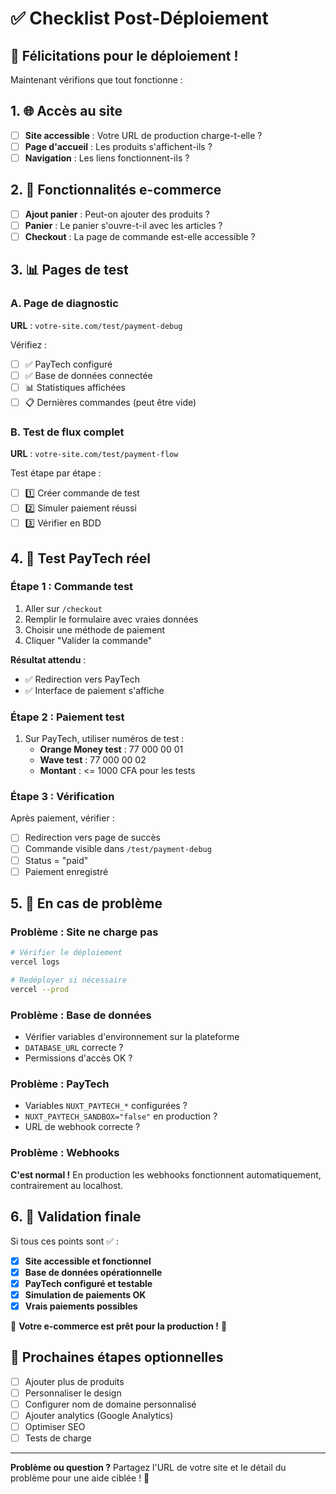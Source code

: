 # ✅ Checklist Post-Déploiement

## 🎯 Félicitations pour le déploiement !

Maintenant vérifions que tout fonctionne :

## 1. 🌐 Accès au site

- [ ] **Site accessible** : Votre URL de production charge-t-elle ?
- [ ] **Page d'accueil** : Les produits s'affichent-ils ?
- [ ] **Navigation** : Les liens fonctionnent-ils ?

## 2. 🛒 Fonctionnalités e-commerce

- [ ] **Ajout panier** : Peut-on ajouter des produits ?
- [ ] **Panier** : Le panier s'ouvre-t-il avec les articles ?
- [ ] **Checkout** : La page de commande est-elle accessible ?

## 3. 📊 Pages de test

### A. Page de diagnostic

**URL** : `votre-site.com/test/payment-debug`

Vérifiez :

- [ ] ✅ PayTech configuré
- [ ] ✅ Base de données connectée
- [ ] 📊 Statistiques affichées
- [ ] 📋 Dernières commandes (peut être vide)

### B. Test de flux complet

**URL** : `votre-site.com/test/payment-flow`

Test étape par étape :

- [ ] 1️⃣ Créer commande de test
- [ ] 2️⃣ Simuler paiement réussi
- [ ] 3️⃣ Vérifier en BDD

## 4. 🔐 Test PayTech réel

### Étape 1 : Commande test

1. Aller sur `/checkout`
2. Remplir le formulaire avec vraies données
3. Choisir une méthode de paiement
4. Cliquer "Valider la commande"

**Résultat attendu** :

- ✅ Redirection vers PayTech
- ✅ Interface de paiement s'affiche

### Étape 2 : Paiement test

1. Sur PayTech, utiliser numéros de test :
   - **Orange Money test** : 77 000 00 01
   - **Wave test** : 77 000 00 02
   - **Montant** : <= 1000 CFA pour les tests

### Étape 3 : Vérification

Après paiement, vérifier :

- [ ] Redirection vers page de succès
- [ ] Commande visible dans `/test/payment-debug`
- [ ] Status = "paid"
- [ ] Paiement enregistré

## 5. 🐛 En cas de problème

### Problème : Site ne charge pas

```bash
# Vérifier le déploiement
vercel logs

# Redéployer si nécessaire
vercel --prod
```

### Problème : Base de données

- Vérifier variables d'environnement sur la plateforme
- `DATABASE_URL` correcte ?
- Permissions d'accès OK ?

### Problème : PayTech

- Variables `NUXT_PAYTECH_*` configurées ?
- `NUXT_PAYTECH_SANDBOX="false"` en production ?
- URL de webhook correcte ?

### Problème : Webhooks

**C'est normal !** En production les webhooks fonctionnent automatiquement, contrairement au localhost.

## 6. 🎉 Validation finale

Si tous ces points sont ✅ :

- [x] **Site accessible et fonctionnel**
- [x] **Base de données opérationnelle**
- [x] **PayTech configuré et testable**
- [x] **Simulation de paiements OK**
- [x] **Vrais paiements possibles**

🎊 **Votre e-commerce est prêt pour la production !** 🎊

## 📱 Prochaines étapes optionnelles

- [ ] Ajouter plus de produits
- [ ] Personnaliser le design
- [ ] Configurer nom de domaine personnalisé
- [ ] Ajouter analytics (Google Analytics)
- [ ] Optimiser SEO
- [ ] Tests de charge

---

**Problème ou question ?**
Partagez l'URL de votre site et le détail du problème pour une aide ciblée ! 🚀
